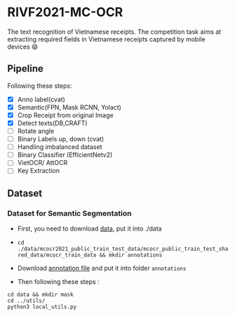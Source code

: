 # RIVF2021-MC-OCR
The text recognition of Vietnamese receipts. The competition task aims at extracting required fields in Vietnamese receipts captured by mobile devices :smile:

## Pipeline
Following these steps:

- [x] Anno label(cvat)
- [x] Semantic(FPN, Mask RCNN, Yolact)
- [x] Crop Receipt from original Image 
- [x] Detect texts(DB,CRAFT)
- [ ] Rotate angle
- [ ] Binary Labels up, down (cvat)
- [ ] Handling imbalanced dataset
- [ ] Binary Classifier (EfficientNetv2)
- [ ] VietOCR/ AttOCR
- [ ] Key Extraction

## Dataset 

### Dataset for Semantic Segmentation

- First, you need to download [data](https://drive.google.com/file/d/1Ma-vnGBXOMMVa1n4Oyd79mywAmx2MvCe/view?usp=sharing ), put it into ./data

- `cd ./data/mcocr2021_public_train_test_data/mcocr_public_train_test_shared_data/mcocr_train_data && mkdir annotations`

- Download [annotation file](https://drive.google.com/file/d/1NpV5h9ZfhfkV1c7SL1I6iAhSVHC596yM/view?usp=sharing) and put it into folder `annotations`

- Then following these steps :

```
cd data && mkdir mask
cd ../utils/
python3 local_utils.py

```

